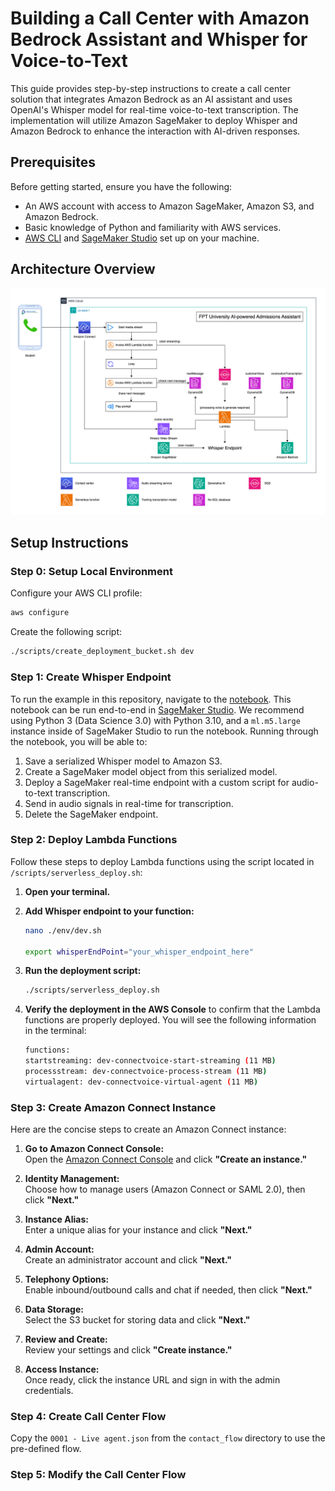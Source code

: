 # Building a Call Center with Amazon Bedrock Assistant and Whisper for Voice-to-Text

This guide provides step-by-step instructions to create a call center solution that integrates Amazon Bedrock as an AI assistant and uses OpenAI's Whisper model for real-time voice-to-text transcription. The implementation will utilize Amazon SageMaker to deploy Whisper and Amazon Bedrock to enhance the interaction with AI-driven responses.

## Prerequisites

Before getting started, ensure you have the following:

- An AWS account with access to Amazon SageMaker, Amazon S3, and Amazon Bedrock.
- Basic knowledge of Python and familiarity with AWS services.
- [AWS CLI](https://aws.amazon.com/cli/) and [SageMaker Studio](https://aws.amazon.com/sagemaker/studio/) set up on your machine.

## Architecture Overview

![Architecture](https://github.com/vuongbachdoan/PRSV24-HACKATHON-GENAI/blob/main/call_center/call_system_architecture.png?raw=true)

## Setup Instructions

### Step 0: Setup Local Environment

Configure your AWS CLI profile:

```bash
aws configure
```

Create the following script:

```bash
./scripts/create_deployment_bucket.sh dev
```

### Step 1: Create Whisper Endpoint

To run the example in this repository, navigate to the [notebook](./whisper-inference-deploy.ipynb). This notebook can be run end-to-end in [SageMaker Studio](https://aws.amazon.com/sagemaker/studio/). We recommend using Python 3 (Data Science 3.0) with Python 3.10, and a `ml.m5.large` instance inside of SageMaker Studio to run the notebook. Running through the notebook, you will be able to:

1. Save a serialized Whisper model to Amazon S3.
2. Create a SageMaker model object from this serialized model.
3. Deploy a SageMaker real-time endpoint with a custom script for audio-to-text transcription.
4. Send in audio signals in real-time for transcription.
5. Delete the SageMaker endpoint.

### Step 2: Deploy Lambda Functions

Follow these steps to deploy Lambda functions using the script located in `/scripts/serverless_deploy.sh`:

1. **Open your terminal.**
2. **Add Whisper endpoint to your function:**

   ```bash
   nano ./env/dev.sh

   export whisperEndPoint="your_whisper_endpoint_here"
   ```

3. **Run the deployment script:**

   ```bash
   ./scripts/serverless_deploy.sh
   ```

4. **Verify the deployment in the AWS Console** to confirm that the Lambda functions are properly deployed. You will see the following information in the terminal:

   ```bash
   functions:
   startstreaming: dev-connectvoice-start-streaming (11 MB)
   processstream: dev-connectvoice-process-stream (11 MB)
   virtualagent: dev-connectvoice-virtual-agent (11 MB)
   ```

### Step 3: Create Amazon Connect Instance

Here are the concise steps to create an Amazon Connect instance:

1. **Go to Amazon Connect Console:**  
   Open the [Amazon Connect Console](https://console.aws.amazon.com/connect/home) and click **"Create an instance."**

2. **Identity Management:**  
   Choose how to manage users (Amazon Connect or SAML 2.0), then click **"Next."**

3. **Instance Alias:**  
   Enter a unique alias for your instance and click **"Next."**

4. **Admin Account:**  
   Create an administrator account and click **"Next."**

5. **Telephony Options:**  
   Enable inbound/outbound calls and chat if needed, then click **"Next."**

6. **Data Storage:**  
   Select the S3 bucket for storing data and click **"Next."**

7. **Review and Create:**  
   Review your settings and click **"Create instance."**

8. **Access Instance:**  
   Once ready, click the instance URL and sign in with the admin credentials.

### Step 4: Create Call Center Flow

Copy the `0001 - Live agent.json` from the `contact_flow` directory to use the pre-defined flow.

### Step 5: Modify the Call Center Flow


